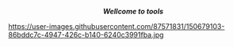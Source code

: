 <p align="center">
<i> <b> Wellcome to tools </b> </i>
</p>


https://user-images.githubusercontent.com/87571831/150679103-86bddc7c-4947-426c-b140-6240c3991fba.jpg
